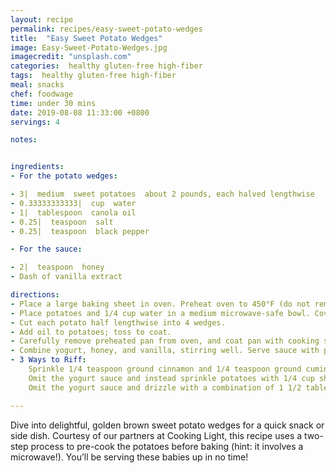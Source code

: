 ```yaml
---
layout: recipe
permalink: recipes/easy-sweet-potato-wedges
title:  "Easy Sweet Potato Wedges"
image: Easy-Sweet-Potato-Wedges.jpg
imagecredit: "unsplash.com"
categories:  healthy gluten-free high-fiber
tags:  healthy gluten-free high-fiber
meal: snacks
chef: foodwage
time: under 30 mins
date: 2019-08-08 11:33:00 +0800
servings: 4

notes:


ingredients:
- For the potato wedges:

- 3|  medium  sweet potatoes  about 2 pounds, each halved lengthwise
- 0.33333333333|  cup  water
- 1|  tablespoon  canola oil
- 0.25|  teaspoon  salt
- 0.25|  teaspoon  black pepper

- For the sauce:

- 2|  teaspoon  honey
- Dash of vanilla extract

directions:
- Place a large baking sheet in oven. Preheat oven to 450°F (do not remove pan from oven).
- Place potatoes and 1/4 cup water in a medium microwave-safe bowl. Cover with plastic wrap, and pierce with tip of a knife to vent. Microwave on HIGH for 5 minutes. Drain water.
- Cut each potato half lengthwise into 4 wedges.
- Add oil to potatoes; toss to coat.
- Carefully remove preheated pan from oven, and coat pan with cooking spray. Arrange potatoes in a single layer on pan, and sprinkle with salt and pepper. Bake at 450°F for 18 minutes or until the wedges are browned and tender.
- Combine yogurt, honey, and vanilla, stirring well. Serve sauce with potatoes.
- 3 Ways to Riff:
    Sprinkle 1/4 teaspoon ground cinnamon and 1/4 teaspoon ground cumin on the sweet potatoes along with the salt and pepper.
    Omit the yogurt sauce and instead sprinkle potatoes with 1/4 cup shredded cheddar or Monterey Jack cheese.
    Omit the yogurt sauce and drizzle with a combination of 1 1/2 tablespoons melted butter, 1 tablespoon honey, and 1 teaspoon cider vinegar.

---
```


Dive into delightful, golden brown sweet potato wedges for a quick snack or side dish. Courtesy of our partners at Cooking Light, this recipe uses a two-step process to pre-cook the potatoes before baking (hint: it involves a microwave!). You’ll be serving these babies up in no time!